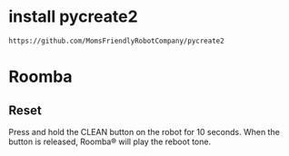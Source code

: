 # install pycreate2


```https://github.com/MomsFriendlyRobotCompany/pycreate2```

# Roomba

## Reset

Press and hold the CLEAN button on the robot for 10 seconds. When the button is released, Roomba® will play the reboot tone.
